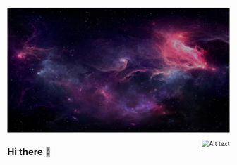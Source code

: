 ![GitHub steats](photo_2023-03-09_19-44-34.jpg)

<img src="https://github-readme-stats.vercel.app/api?username=NebulousPigeon&theme=tokyonight&show_icons=true" alt="Alt text" align="right">

## Hi there 👋
